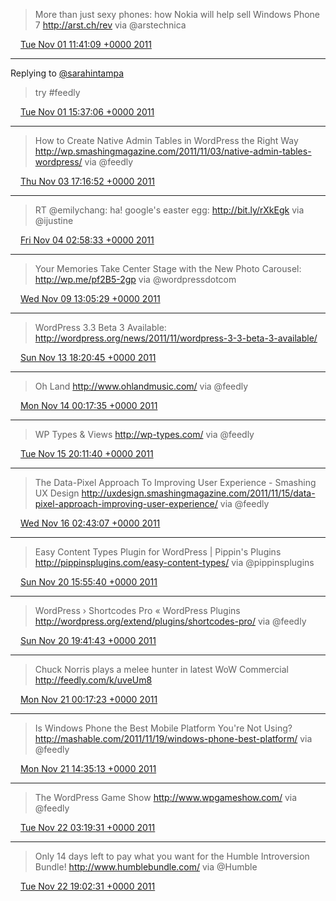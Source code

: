 > More than just sexy phones: how Nokia will help sell Windows Phone 7 http://arst.ch/rev via @arstechnica

<img src="/media/tweet.ico" width="12" /> [Tue Nov 01 11:41:09 +0000 2011](https://twitter.com/eduplessis/status/131334960610156544)

----

Replying to [@sarahintampa](https://twitter.com/sarahintampa/status/131390403592196097)

> try #feedly

<img src="/media/tweet.ico" width="12" /> [Tue Nov 01 15:37:06 +0000 2011](https://twitter.com/eduplessis/status/131394339078283265)

----

> How to Create Native Admin Tables in WordPress the Right Way http://wp.smashingmagazine.com/2011/11/03/native-admin-tables-wordpress/ via @feedly

<img src="/media/tweet.ico" width="12" /> [Thu Nov 03 17:16:52 +0000 2011](https://twitter.com/eduplessis/status/132144221791600640)

----

> RT @emilychang: ha! google's easter egg: http://bit.ly/rXkEgk via @ijustine

<img src="/media/tweet.ico" width="12" /> [Fri Nov 04 02:58:33 +0000 2011](https://twitter.com/eduplessis/status/132290609280061442)

----

> Your Memories Take Center Stage with the New Photo Carousel: http://wp.me/pf2B5-2gp via @wordpressdotcom

<img src="/media/tweet.ico" width="12" /> [Wed Nov 09 13:05:29 +0000 2011](https://twitter.com/eduplessis/status/134255288688721920)

----

> WordPress 3.3 Beta 3 Available: http://wordpress.org/news/2011/11/wordpress-3-3-beta-3-available/

<img src="/media/tweet.ico" width="12" /> [Sun Nov 13 18:20:45 +0000 2011](https://twitter.com/eduplessis/status/135784179601387524)

----

> Oh Land http://www.ohlandmusic.com/ via @feedly

<img src="/media/tweet.ico" width="12" /> [Mon Nov 14 00:17:35 +0000 2011](https://twitter.com/eduplessis/status/135873979952017409)

----

> WP Types & Views http://wp-types.com/ via @feedly

<img src="/media/tweet.ico" width="12" /> [Tue Nov 15 20:11:40 +0000 2011](https://twitter.com/eduplessis/status/136536867825917952)

----

> The Data-Pixel Approach To Improving User Experience - Smashing UX Design http://uxdesign.smashingmagazine.com/2011/11/15/data-pixel-approach-improving-user-experience/ via @feedly

<img src="/media/tweet.ico" width="12" /> [Wed Nov 16 02:43:07 +0000 2011](https://twitter.com/eduplessis/status/136635379645296640)

----

> Easy Content Types Plugin for WordPress | Pippin's Plugins http://pippinsplugins.com/easy-content-types/ via @pippinsplugins

<img src="/media/tweet.ico" width="12" /> [Sun Nov 20 15:55:40 +0000 2011](https://twitter.com/eduplessis/status/138284380064980992)

----

> WordPress › Shortcodes Pro « WordPress Plugins http://wordpress.org/extend/plugins/shortcodes-pro/ via @feedly

<img src="/media/tweet.ico" width="12" /> [Sun Nov 20 19:41:43 +0000 2011](https://twitter.com/eduplessis/status/138341268844576768)

----

> Chuck Norris plays a melee hunter in latest WoW Commercial http://feedly.com/k/uveUm8

<img src="/media/tweet.ico" width="12" /> [Mon Nov 21 00:17:23 +0000 2011](https://twitter.com/eduplessis/status/138410641730961409)

----

> Is Windows Phone the Best Mobile Platform You're Not Using? http://mashable.com/2011/11/19/windows-phone-best-platform/ via @feedly

<img src="/media/tweet.ico" width="12" /> [Mon Nov 21 14:35:13 +0000 2011](https://twitter.com/eduplessis/status/138626522964688896)

----

> The WordPress Game Show http://www.wpgameshow.com/ via @feedly

<img src="/media/tweet.ico" width="12" /> [Tue Nov 22 03:19:31 +0000 2011](https://twitter.com/eduplessis/status/138818865932140545)

----

> Only 14 days left to pay what you want for the Humble Introversion Bundle! http://www.humblebundle.com/ via @Humble

<img src="/media/tweet.ico" width="12" /> [Tue Nov 22 19:02:31 +0000 2011](https://twitter.com/eduplessis/status/139056181154029569)